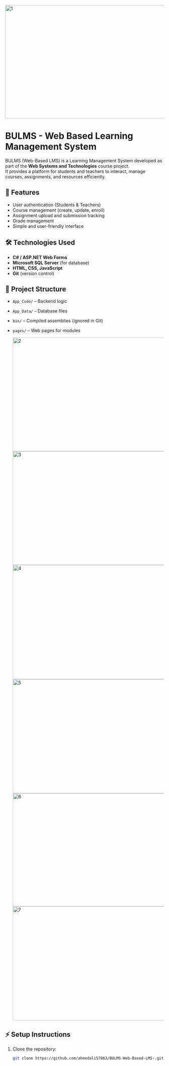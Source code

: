 <img width="780" height="359" alt="1" src="https://github.com/user-attachments/assets/03926957-286e-4ff1-b545-7c3057faaa8c" />

# BULMS - Web Based Learning Management System

BULMS (Web-Based LMS) is a Learning Management System developed as part of the **Web Systems and Technologies** course project.  
It provides a platform for students and teachers to interact, manage courses, assignments, and resources efficiently.

## 🚀 Features
- User authentication (Students & Teachers)  
- Course management (create, update, enroll)  
- Assignment upload and submission tracking  
- Grade management  
- Simple and user-friendly interface  

## 🛠️ Technologies Used
- **C# / ASP.NET Web Forms**
- **Microsoft SQL Server** (for database)
- **HTML, CSS, JavaScript**
- **Git** (version control)

## 📂 Project Structure
- `App_Code/` – Backend logic  
- `App_Data/` – Database files  
- `bin/` – Compiled assemblies (ignored in Git)  
- `pages/` – Web pages for modules  


   <img width="780" height="361" alt="2" src="https://github.com/user-attachments/assets/4e66aaa3-3df9-405f-9253-5ddc8b323b58" />
   <img width="780" height="361" alt="3" src="https://github.com/user-attachments/assets/e43ded7d-2bca-4d4a-aabd-7ebf1ea4da0c" />
   <img width="780" height="363" alt="4" src="https://github.com/user-attachments/assets/ff2b25b8-4222-4b86-963c-38d110a8693e" />
   <img width="780" height="362" alt="5" src="https://github.com/user-attachments/assets/e2c20663-0f55-45a8-962e-cafecf363ee9" />
   <img width="780" height="359" alt="6" src="https://github.com/user-attachments/assets/23fd86db-1891-40c4-836f-798b3bf4ab03" />
   <img width="780" height="362" alt="7" src="https://github.com/user-attachments/assets/bfc445e2-5289-464a-9e6f-b814155a062b" />



## ⚡ Setup Instructions
1. Clone the repository:  
   ```bash
   git clone https://github.com/ahmedali57863/BULMS-Web-Based-LMS-.git"

   

